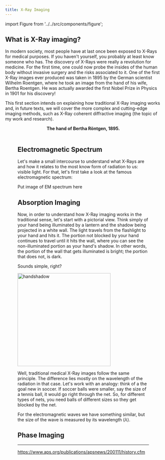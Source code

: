 ```yaml
---
title: X-Ray Imaging
---
```


import Figure from '../../src/components/figure';

## What is X-Ray imaging?

In modern society, most people have at last once been exposed to X-Rays for medical purposes. If you haven't yourself, you probably at least know someone who has. The discovery of X-Rays were really a revolution for medicine. For the first time, one could now probe the insides of the human body without invasive surgery and the risks associated to it. One of the first X-Ray images ever produced was taken in 1895 by the German scientist Wilhelm Roentgen, where he took an image from the hand of his wife, Bertha Roentgen. He was actually awarded the first Nobel Prize in Physics in 1901 for his discovery!

This first section intends on explaining how traditional X-Ray imaging works and, in future texts, we will cover the more complex and cutting-edge imaging methods, such as X-Ray coherent diffractive imaging (the topic of my work and research).

<a >
    <Figure 
      data={{
            src: '/img/berthahand.jpg',
            alt: 'handxray',
            type: 'image'
      }} 
    />
    <figcaption align = "center"><b> The hand of Bertha Röntgen, 1895.</b></figcaption>
  <br/>
</a>

## Electromagnetic Spectrum

Let's make a small intercourse to understand what X-Rays are and how it relates to the most know form of radiation to us: visible light. For that, let's first take a look at the famous electromagnetic spectrum:

Put image of EM spectrum here

## Absorption Imaging

Now, in order to understand how X-Ray imaging works in the traditional sense, let's start with a pictorial view. Think simply of your hand being illuminated by a lantern and the shadow being projected in a white wall. The light travels from the flashlight to your hand and hits it. The portion not blocked by your hand continues to travel until it hits the wall, where you can see the non-illuminated portion as your hand's shadow. In other words, the portion of the wall that gets illuminated is bright; the portion that does not, is dark. 

Sounds simple, right?

<a>
<img title="This image was created with the assistance of DALL-E 2 by OpenAI." alt="handshadow" src="/img/handshadow.png" width="300px"/>
</a>

Well, traditional medical X-Ray images follow the same principle. The difference lies mostly on the wavelength of the radiation in that case. Let's work with an analogy: think of a the goal new in soccer. If soccer balls were smaller, say the size of a tennis ball, it would go right through the net. So, for different types of nets, you need balls of different sizes so they get blocked by the net. 

For the electromagnetic waves we have something similar, but the size of the wave is measured by its wavelength ($\lambda$). 


## Phase Imaging

---- 

https://www.aps.org/publications/apsnews/200111/history.cfm

